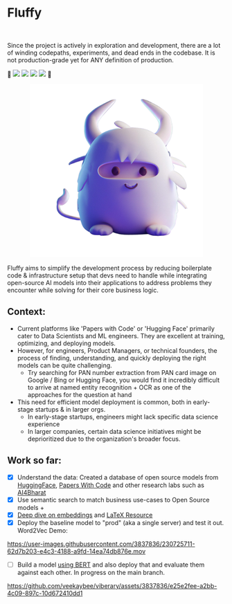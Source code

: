 # Fluffy
![]()

Since the project is actively in exploration and development, there are a lot of winding codepaths, experiments, and
dead ends in the codebase. It is not production-grade yet for ANY definition of production.

🚧 <img src="https://img.shields.io/badge/under%20construction-FF8C00" /></a> <img src="https://img.shields.io/badge/under%20construction-FF8C00" /> </a><img src="https://img.shields.io/badge/under%20construction-FF8C00" /> </a><img src="https://img.shields.io/badge/under%20construction-FF8C00" /></a>
🚧

<p align="center"><img src="https://github.com/AvinaashAnandK/fluffy/blob/main/Fluffy_wb.png" width="400" height="400" /></p>

Fluffy aims to simplify the development process by reducing boilerplate code & infrastructure setup that devs need to handle while integrating open-source AI models into their applications to address problems they encounter while solving for their core business logic. 

## Context:
- Current platforms like 'Papers with Code' or 'Hugging Face' primarily cater to Data Scientists and ML engineers. They are excellent at training, optimizing, and deploying models. 
- However, for engineers, Product Managers, or technical founders, the process of finding, understanding, and quickly deploying the right models can be quite challenging.
    + Try searching for PAN number extraction from PAN card image on Google / Bing or Hugging Face, you would find it incredibly difficult to arrive at named entity recognition + OCR as one of the approaches for the question at hand
- This need for efficient model deployment is common, both in early-stage startups & in larger orgs.
    + In early-stage startups, engineers might lack specific data science experience
    + In larger companies, certain data science initiatives might be deprioritized due to the organization's broader focus.

## Work so far:

- [X] Understand the data: Created a database of open source models from [HuggingFace](https://huggingface.co/), [Papers With Code](https://paperswithcode.com/) and other research labs such as [AI4Bharat](https://github.com/AI4Bharat)
- [X] Use semantic search to match business use-cases to Open Source models
    + 
- [X] [Deep dive on embeddings](https://vickiboykis.com/what_are_embeddings/)
  and [LaTeX Resource](https://vickiboykis.com/latex_resources/)
- [x] Deploy the baseline model to "prod" (aka a single server) and test it out. Word2Vec Demo:

https://user-images.githubusercontent.com/3837836/230725711-62d7b203-e4c3-4188-a9fd-14ea74db876e.mov

- [ ] Build a model [using BERT](https://github.com/veekaybee/viberary/tree/bert) and also deploy that and evaluate them
  against each other. In progress on the main branch.

https://github.com/veekaybee/viberary/assets/3837836/e25e2fee-a2bb-4c09-897c-10d672410dd1
